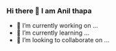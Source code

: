 ### Hi there 👋 I am Anil thapa

- 🔭 I’m currently working on ...
- 🌱 I’m currently learning ...
- 👯 I’m looking to collaborate on ...

